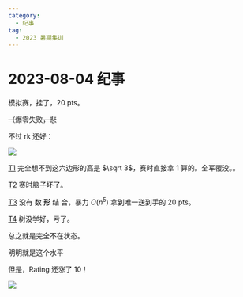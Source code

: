```yaml
---
category:
  - 纪事
tag:
  - 2023 暑期集训
---
```


# 2023-08-04 纪事

模拟赛，挂了，20 pts。

~~（爆零失败，悲~~

<!-- more -->

不过 rk 还好：

![](https://i.postimg.cc/L5KZVr5D/92ffa43a98bf1cbc8163e30761935a04.png)

[T1](https://zhengruioi.com/problem/2604) 完全想不到这六边形的高是 $\sqrt 3$，赛时直接拿 1 算的。全军覆没。。

[T2](https://zhengruioi.com/problem/2605) 赛时脑子坏了。

[T3](https://zhengruioi.com/problem/2606) 没有 数 **形** 结 合，暴力 $O(n^5)$ 拿到唯一送到手的 20 pts。

[T4](https://zhengruioi.com/problem/2607) 树没学好，亏了。

总之就是完全不在状态。

~~明明就是这个水平~~

但是，Rating 还涨了 10！

![](https://i.postimg.cc/SRpQt98F/83c8d08ac7acd72c98c3e60b24b72ecc.png)
